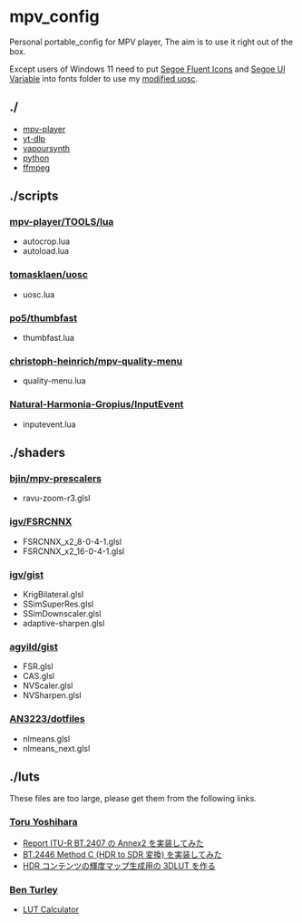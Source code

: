# mpv_config

Personal portable_config for MPV player, The aim is to use it right out of the box.

Except users of Windows 11 need to put [Segoe Fluent Icons](https://aka.ms/SegoeFluentIcons) and [Segoe UI Variable](https://aka.ms/SegoeUIVariable) into fonts folder to use my [modified uosc](https://github.com/Natural-Harmonia-Gropius/uosc).

## ./

- [mpv-player](https://github.com/shinchiro/mpv-winbuild-cmake/releases)
- [yt-dlp](https://github.com/yt-dlp/yt-dlp/releases)
- [vapoursynth](https://github.com/vapoursynth/vapoursynth/releases)
- [python](https://www.python.org/downloads)
- [ffmpeg](https://www.gyan.dev/ffmpeg/builds/#release-builds)

## ./scripts

### [mpv-player/TOOLS/lua](https://github.com/mpv-player/mpv/tree/master/TOOLS/lua)

- autocrop.lua
- autoload.lua

### [tomasklaen/uosc](https://github.com/darsain/uosc)

- uosc.lua

### [po5/thumbfast](https://github.com/po5/thumbfast)

- thumbfast.lua

### [christoph-heinrich/mpv-quality-menu](https://github.com/christoph-heinrich/mpv-quality-menu)

- quality-menu.lua

### [Natural-Harmonia-Gropius/InputEvent](https://github.com/Natural-Harmonia-Gropius/InputEvent)

- inputevent.lua

## ./shaders

### [bjin/mpv-prescalers](https://github.com/bjin/mpv-prescalers/tree/master/vulkan/compute)

- ravu-zoom-r3.glsl

### [igv/FSRCNNX](https://github.com/igv/FSRCNN-TensorFlow/releases)

- FSRCNNX_x2_8-0-4-1.glsl
- FSRCNNX_x2_16-0-4-1.glsl

### [igv/gist](https://gist.github.com/igv)

- KrigBilateral.glsl
- SSimSuperRes.glsl
- SSimDownscaler.glsl
- adaptive-sharpen.glsl

### [agyild/gist](https://gist.github.com/agyild)

- FSR.glsl
- CAS.glsl
- NVScaler.glsl
- NVSharpen.glsl

### [AN3223/dotfiles](https://github.com/AN3223/dotfiles/tree/master/.config/mpv/shaders)

- nlmeans.glsl
- nlmeans_next.glsl

## ./luts

These files are too large, please get them from the following links.

### [Toru Yoshihara](https://github.com/toru-ver4)

- [Report ITU-R BT.2407 の Annex2 を実装してみた](https://trev16.hatenablog.com/entry/2020/06/07/094646)
- [BT.2446 Method C (HDR to SDR 変換) を実装してみた](https://trev16.hatenablog.com/entry/2020/08/01/131907)
- [HDR コンテンツの輝度マップ生成用の 3DLUT を作る](https://trev16.hatenablog.com/entry/2020/04/26/190416)

### [Ben Turley](https://github.com/cameramanben)

- [LUT Calculator](https://cameramanben.github.io/LUTCalc/LUTCalc/index.html)
